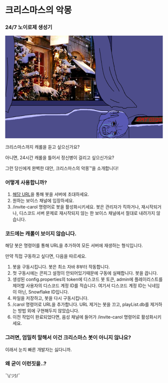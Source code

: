 # 크리스마스의 악몽
### 24/7 노이로제 생성기

![악몽](/images/pain.png)

크리스마스까지 캐롤을 듣고 싶으신가요?

아니면, 24시간 캐롤을 틀어서 정신병이 걸리고 싶으신가요?

그런 당신에게 완벽한 대안, 크리스마스의 악몽™을 소개합니다!


### 어떻게 사용합니까?
1. [해당 URL](https://discord.com/api/oauth2/authorize?client_id=1050654981889458246&permissions=2184183808&scope=bot)을 통해 봇을 서버에 초대하세요.
2. 원하는 보이스 채널에 입장하세요.
3. /invite-carol 명령어로 봇을 활성화시키세요. 봇은 관리자가 킥하거나, 재시작되거나, 디스코드 서버 문제로 재시작되지 않는 한 보이스 채널에서 절대로 내려가지 않습니다.


### 코드에는 캐롤이 보이지 않습니다.
해당 봇은 명령어를 통해 URL을 추가하여 모든 서버에 재생하는 형식입니다.

만약 직접 구동하고 싶다면, 다음을 따르세요.

1. 봇을 구동시킵니다. 봇은 최소 자바 8부터 작동합니다.
2. 첫 구동시에는 콘피그 설정이 안되어있기때문에 구동에 실패합니다. 봇을 끕니다.
3. 생성된 config.properties의 token에 디스코드 봇 토큰, admin에 플레이리스트를 제어할 사용자의 디스코드 계정 ID를 적습니다. 여기서 디스코드 계정 ID는 닉네임이 아닌, Snowflake ID입니다.
4. 파일을 저장하고, 봇을 다시 구동시킵니다.
5. /carol 명령어로 URL을 추가합니다. URL 제거는 봇을 끄고, playList.db를 제거하는 방법 외에 구현해두지 않았습니다.
6. 이전 작업이 완료되었다면, 음성 채널에 들어가 /invite-carol 명령어로 활성화시키세요.


### 그러면, 엄밀히 말해서 이건 크리스마스 봇이 아니지 않나요?
이래서 눈치 빠른 개발자는 싫다니까.


### 왜 굳이 이런짓을..?
¯\\_(ツ)_/¯